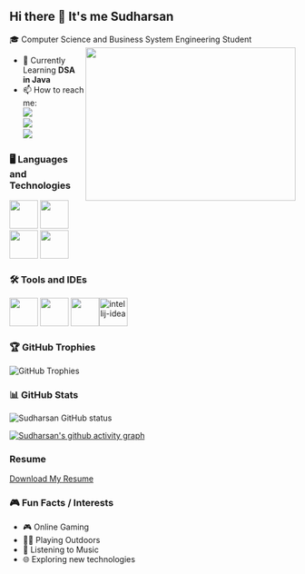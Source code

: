 ## Hi there 👋 It's me Sudharsan

🎓 Computer Science and Business System Engineering Student  
<img align="right" width="370" height="270" src="https://algorithmman.com/wp-content/uploads/2024/07/Future-Trends-in-Object-Oriented-Programming.gif">
- 🎯  Currently Learning **DSA in Java**    
- 📫 How to reach me: 
<br > [<img src="https://img.shields.io/badge/LinkedIn-0077B5?style=for-the-badge&logo=linkedin&logoColor=white" />](https://www.linkedin.com/in/sudharsan336)<br />[<img src="https://img.shields.io/badge/Gmail-D14836?style=for-the-badge&logo=gmail&logoColor=white" />](https://mail.google.com/mail/?view=cm&fs=1&to=sudharsan.ramachandran336@gmail.com)<br>[<img src="https://img.shields.io/badge/instagram-d62976?style=for-the-badge&logo=instagram&logoColor=white" />](https://instagram.com/classy_sudhan)<br>


### 🖥️ Languages and Technologies
<img height="50" width="50" src="https://img.icons8.com/color/48/000000/html-5.png" /> <img height="50" width="50" src="https://img.icons8.com/color/48/000000/css3.png" /><img height="50" width="50" src="https://img.icons8.com/color/48/000000/java-coffee-cup-logo.png" /> <img height="50" width="50" src="https://img.icons8.com/color/48/000000/mysql-logo.png"/>


### 🛠️ Tools and  IDEs
<img height="50" width="50" src="https://img.icons8.com/color/48/000000/visual-studio-code-2019.png"/> <img height="50" width="50" src="https://img.icons8.com/color/50/000000/git.png"/> <img height="50" src="https://img.icons8.com/officel/480/null/java-eclipse.png"/><img width="50" height="50" src="https://img.icons8.com/fluency/48/intellij-idea.png" alt="intellij-idea"/>


### 🏆 GitHub Trophies
![GitHub Trophies](https://github-profile-trophy.vercel.app/?username=sudharsan-336&theme=tokyonight&no-frame=true&no-bg=false&margin-w=4)

### 📊 GitHub Stats
![Sudharsan GitHub status](https://github-readme-stats.vercel.app/api?username=sudharsan-336&theme=dark&show_icons=true&hide=issues,contribs)

[![Sudharsan's github activity graph](https://github-readme-activity-graph.vercel.app/graph?username=sudharsan-336&bg_color=000000&color=ffffff&line=00ff11&point=ffffff&area=true&hide_border=true)](https://github.com/sudharsan-336)

### Resume

[Download My Resume](https://github.com/Sudharsan-336/Sudharsan-336/blob/main/Sudharsan%20R%20-%20Resume.pdf)

### 🎮 Fun Facts / Interests
- 🎮 Online Gaming  
- 🏃‍♂️ Playing Outdoors   
- 🎵 Listening to Music 
- 🌐 Exploring new technologies




